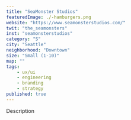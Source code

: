 ```yaml
---
title: "SeaMonster Studios"
featuredImage: ./-hamburgers.png
website: "https://www.seamonsterstudios.com/"
twit: "the_seamonsters"
inst: "seamonsterstudios"
category: "S"
city: "Seattle"
neighborhood: "Downtown"
size: "Small (1-10)"
map: ""
tags:
    - ux/ui
    - engineering
    - branding
    - strategy
published: true
---
```


Description
